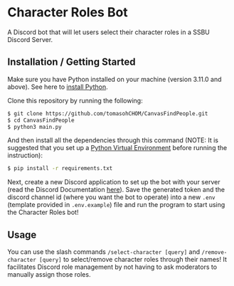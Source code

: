# Character Roles Bot

A Discord bot that will let users select their character roles in a SSBU Discord Server.

## Installation / Getting Started

Make sure you have Python installed on your machine (version 3.11.0 and above). See here to [install Python](https://www.python.org/downloads/).

Clone this repository by running the following:

```bash
$ git clone https://github.com/tomasohCHOM/CanvasFindPeople.git
$ cd CanvasFindPeople
$ python3 main.py
```

And then install all the dependencies through this command (NOTE: It is suggested that you set up a [Python Virtual Environment](https://realpython.com/python-virtual-environments-a-primer/) before running the instruction):

```bash
$ pip install -r requirements.txt
```

Next, create a new Discord application to set up the bot with your server (read the Discord Documentation [here](https://discordpy.readthedocs.io/en/stable/discord.html)). Save the generated token and the discord channel id (where you want the bot to operate) into a new `.env` (template provided in `.env.example`) file and run the program to start using the Character Roles bot!

## Usage

You can use the slash commands `/select-character [query]` and `/remove-character [query]` to select/remove character roles through their names! It facilitates Discord role management by not having to ask moderators to manually assign those roles.
